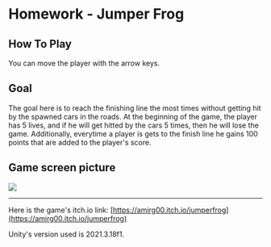 # Homework - Jumper Frog

## How To Play
You can move the player with the arrow keys.

## Goal
The goal here is to reach the finishing line the most times without getting hit by the spawned cars in the roads.
At the beginning of the game, the player has 5 lives, and if he will get hitted by the cars
5 times, then he will lose the game.
Additionally, everytime a player is gets to the finish line he gains 100 points that are added to the player's score.

## Game screen picture

<img align="center" src="https://user-images.githubusercontent.com/74311807/232580974-370a4605-c520-43fa-a2c9-048a98add8e2.png"/>

---

Here is the game's itch.io link: [https://amirg00.itch.io/jumperfrog](https://amirg00.itch.io/jumperfrog)

Unity's version used is 2021.3.18f1.
